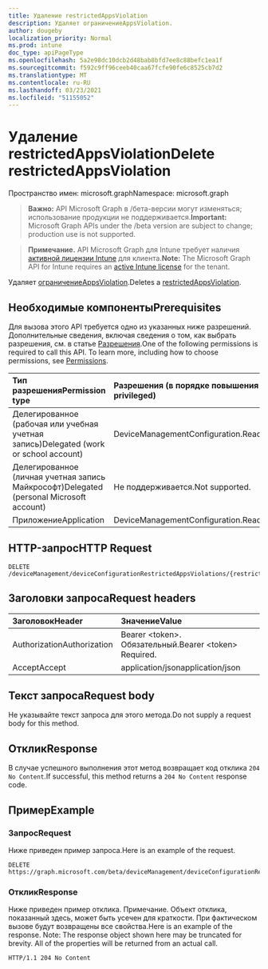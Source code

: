 ```yaml
---
title: Удаление restrictedAppsViolation
description: Удаляет ограничениеAppsViolation.
author: dougeby
localization_priority: Normal
ms.prod: intune
doc_type: apiPageType
ms.openlocfilehash: 5a2e98dc10dcb2d48bab8bfd7ee8c88befc1ea1f
ms.sourcegitcommit: f592c9ff96ceeb40caa67fcfe90fe6c8525cb7d2
ms.translationtype: MT
ms.contentlocale: ru-RU
ms.lasthandoff: 03/23/2021
ms.locfileid: "51155052"
---
```

# <a name="delete-restrictedappsviolation"></a><span data-ttu-id="6c720-103">Удаление restrictedAppsViolation</span><span class="sxs-lookup"><span data-stu-id="6c720-103">Delete restrictedAppsViolation</span></span>

<span data-ttu-id="6c720-104">Пространство имен: microsoft.graph</span><span class="sxs-lookup"><span data-stu-id="6c720-104">Namespace: microsoft.graph</span></span>

> <span data-ttu-id="6c720-105">**Важно:** API Microsoft Graph в /бета-версии могут изменяться; использование продукции не поддерживается.</span><span class="sxs-lookup"><span data-stu-id="6c720-105">**Important:** Microsoft Graph APIs under the /beta version are subject to change; production use is not supported.</span></span>

> <span data-ttu-id="6c720-106">**Примечание.** API Microsoft Graph для Intune требует наличия [активной лицензии Intune](https://go.microsoft.com/fwlink/?linkid=839381) для клиента.</span><span class="sxs-lookup"><span data-stu-id="6c720-106">**Note:** The Microsoft Graph API for Intune requires an [active Intune license](https://go.microsoft.com/fwlink/?linkid=839381) for the tenant.</span></span>

<span data-ttu-id="6c720-107">Удаляет [ограничениеAppsViolation](../resources/intune-deviceconfig-restrictedappsviolation.md).</span><span class="sxs-lookup"><span data-stu-id="6c720-107">Deletes a [restrictedAppsViolation](../resources/intune-deviceconfig-restrictedappsviolation.md).</span></span>

## <a name="prerequisites"></a><span data-ttu-id="6c720-108">Необходимые компоненты</span><span class="sxs-lookup"><span data-stu-id="6c720-108">Prerequisites</span></span>
<span data-ttu-id="6c720-p101">Для вызова этого API требуется одно из указанных ниже разрешений. Дополнительные сведения, включая сведения о том, как выбрать разрешения, см. в статье [Разрешения](/graph/permissions-reference).</span><span class="sxs-lookup"><span data-stu-id="6c720-p101">One of the following permissions is required to call this API. To learn more, including how to choose permissions, see [Permissions](/graph/permissions-reference).</span></span>

|<span data-ttu-id="6c720-111">Тип разрешения</span><span class="sxs-lookup"><span data-stu-id="6c720-111">Permission type</span></span>|<span data-ttu-id="6c720-112">Разрешения (в порядке повышения привилегий)</span><span class="sxs-lookup"><span data-stu-id="6c720-112">Permissions (from least to most privileged)</span></span>|
|:---|:---|
|<span data-ttu-id="6c720-113">Делегированное (рабочая или учебная учетная запись)</span><span class="sxs-lookup"><span data-stu-id="6c720-113">Delegated (work or school account)</span></span>|<span data-ttu-id="6c720-114">DeviceManagementConfiguration.ReadWrite.All</span><span class="sxs-lookup"><span data-stu-id="6c720-114">DeviceManagementConfiguration.ReadWrite.All</span></span>|
|<span data-ttu-id="6c720-115">Делегированное (личная учетная запись Майкрософт)</span><span class="sxs-lookup"><span data-stu-id="6c720-115">Delegated (personal Microsoft account)</span></span>|<span data-ttu-id="6c720-116">Не поддерживается.</span><span class="sxs-lookup"><span data-stu-id="6c720-116">Not supported.</span></span>|
|<span data-ttu-id="6c720-117">Приложение</span><span class="sxs-lookup"><span data-stu-id="6c720-117">Application</span></span>|<span data-ttu-id="6c720-118">DeviceManagementConfiguration.ReadWrite.All</span><span class="sxs-lookup"><span data-stu-id="6c720-118">DeviceManagementConfiguration.ReadWrite.All</span></span>|

## <a name="http-request"></a><span data-ttu-id="6c720-119">HTTP-запрос</span><span class="sxs-lookup"><span data-stu-id="6c720-119">HTTP Request</span></span>
<!-- {
  "blockType": "ignored"
}
-->
``` http
DELETE /deviceManagement/deviceConfigurationRestrictedAppsViolations/{restrictedAppsViolationId}
```

## <a name="request-headers"></a><span data-ttu-id="6c720-120">Заголовки запроса</span><span class="sxs-lookup"><span data-stu-id="6c720-120">Request headers</span></span>
|<span data-ttu-id="6c720-121">Заголовок</span><span class="sxs-lookup"><span data-stu-id="6c720-121">Header</span></span>|<span data-ttu-id="6c720-122">Значение</span><span class="sxs-lookup"><span data-stu-id="6c720-122">Value</span></span>|
|:---|:---|
|<span data-ttu-id="6c720-123">Authorization</span><span class="sxs-lookup"><span data-stu-id="6c720-123">Authorization</span></span>|<span data-ttu-id="6c720-124">Bearer &lt;token&gt;. Обязательный.</span><span class="sxs-lookup"><span data-stu-id="6c720-124">Bearer &lt;token&gt; Required.</span></span>|
|<span data-ttu-id="6c720-125">Accept</span><span class="sxs-lookup"><span data-stu-id="6c720-125">Accept</span></span>|<span data-ttu-id="6c720-126">application/json</span><span class="sxs-lookup"><span data-stu-id="6c720-126">application/json</span></span>|

## <a name="request-body"></a><span data-ttu-id="6c720-127">Текст запроса</span><span class="sxs-lookup"><span data-stu-id="6c720-127">Request body</span></span>
<span data-ttu-id="6c720-128">Не указывайте текст запроса для этого метода.</span><span class="sxs-lookup"><span data-stu-id="6c720-128">Do not supply a request body for this method.</span></span>

## <a name="response"></a><span data-ttu-id="6c720-129">Отклик</span><span class="sxs-lookup"><span data-stu-id="6c720-129">Response</span></span>
<span data-ttu-id="6c720-130">В случае успешного выполнения этот метод возвращает код отклика `204 No Content`.</span><span class="sxs-lookup"><span data-stu-id="6c720-130">If successful, this method returns a `204 No Content` response code.</span></span>

## <a name="example"></a><span data-ttu-id="6c720-131">Пример</span><span class="sxs-lookup"><span data-stu-id="6c720-131">Example</span></span>

### <a name="request"></a><span data-ttu-id="6c720-132">Запрос</span><span class="sxs-lookup"><span data-stu-id="6c720-132">Request</span></span>
<span data-ttu-id="6c720-133">Ниже приведен пример запроса.</span><span class="sxs-lookup"><span data-stu-id="6c720-133">Here is an example of the request.</span></span>
``` http
DELETE https://graph.microsoft.com/beta/deviceManagement/deviceConfigurationRestrictedAppsViolations/{restrictedAppsViolationId}
```

### <a name="response"></a><span data-ttu-id="6c720-134">Отклик</span><span class="sxs-lookup"><span data-stu-id="6c720-134">Response</span></span>
<span data-ttu-id="6c720-p102">Ниже приведен пример отклика. Примечание. Объект отклика, показанный здесь, может быть усечен для краткости. При фактическом вызове будут возвращены все свойства.</span><span class="sxs-lookup"><span data-stu-id="6c720-p102">Here is an example of the response. Note: The response object shown here may be truncated for brevity. All of the properties will be returned from an actual call.</span></span>
``` http
HTTP/1.1 204 No Content
```




